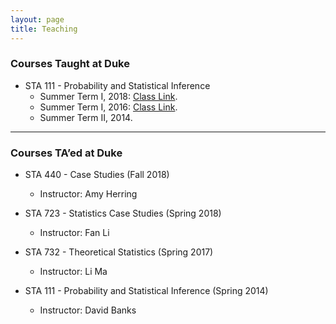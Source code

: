 ```yaml
---
layout: page
title: Teaching
---
```


### Courses Taught at Duke
* STA 111 - Probability and Statistical Inference
  * Summer Term I, 2018: [Class Link](https://akandelanre.github.io/STA111_SummerI_2018/).
  * Summer Term I, 2016: [Class Link](https://akandelanre.github.io/STA111_SummerI_2016/).
  * Summer Term II, 2014.

-------------------------

### Courses TA’ed at Duke
* STA 440 - Case Studies (Fall 2018)
  * Instructor: Amy Herring

* STA 723 - Statistics Case Studies (Spring 2018)
  * Instructor: Fan Li

* STA 732 - Theoretical Statistics (Spring 2017)
  * Instructor: Li Ma

* STA 111 - Probability and Statistical Inference (Spring 2014)
  * Instructor: David Banks
